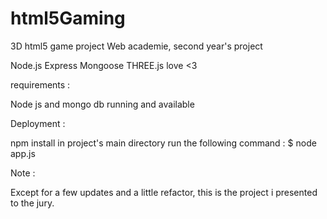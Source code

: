 html5Gaming
===========

3D html5 game project
Web academie, second year's project

Node.js
Express
Mongoose
THREE.js
love <3

requirements : 

Node js and mongo db running and available 

Deployment :

npm install in project's main directory 
run the following command : 
$ node app.js

Note :

Except for a few updates and a little refactor, this is the project i presented to the jury.